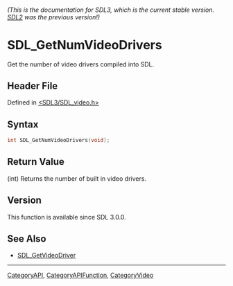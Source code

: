 ###### (This is the documentation for SDL3, which is the current stable version. [SDL2](https://wiki.libsdl.org/SDL2/) was the previous version!)
# SDL_GetNumVideoDrivers

Get the number of video drivers compiled into SDL.

## Header File

Defined in [<SDL3/SDL_video.h>](https://github.com/libsdl-org/SDL/blob/main/include/SDL3/SDL_video.h)

## Syntax

```c
int SDL_GetNumVideoDrivers(void);
```

## Return Value

(int) Returns the number of built in video drivers.

## Version

This function is available since SDL 3.0.0.

## See Also

- [SDL_GetVideoDriver](SDL_GetVideoDriver)

----
[CategoryAPI](CategoryAPI), [CategoryAPIFunction](CategoryAPIFunction), [CategoryVideo](CategoryVideo)

